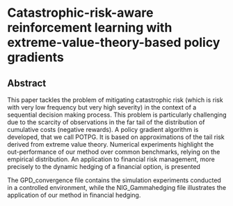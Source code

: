 # Catastrophic-risk-aware reinforcement learning with extreme-value-theory-based policy gradients

## Abstract

This paper tackles the problem of mitigating catastrophic risk (which is risk with very
low frequency but very high severity) in the context of a sequential decision making process.
This problem is particularly challenging due to the scarcity of observations in the far tail
of the distribution of cumulative costs (negative rewards). A policy gradient algorithm is
developed, that we call POTPG. It is based on approximations of the tail risk derived from
extreme value theory. Numerical experiments highlight the out-performance of our method
over common benchmarks, relying on the empirical distribution. An application to financial
risk management, more precisely to the dynamic hedging of a financial option, is presented

The GPD_convergence file contains the simulation experiments conducted in a controlled environment, while the NIG_Gammahedging file illustrates the application of our method in financial hedging.
